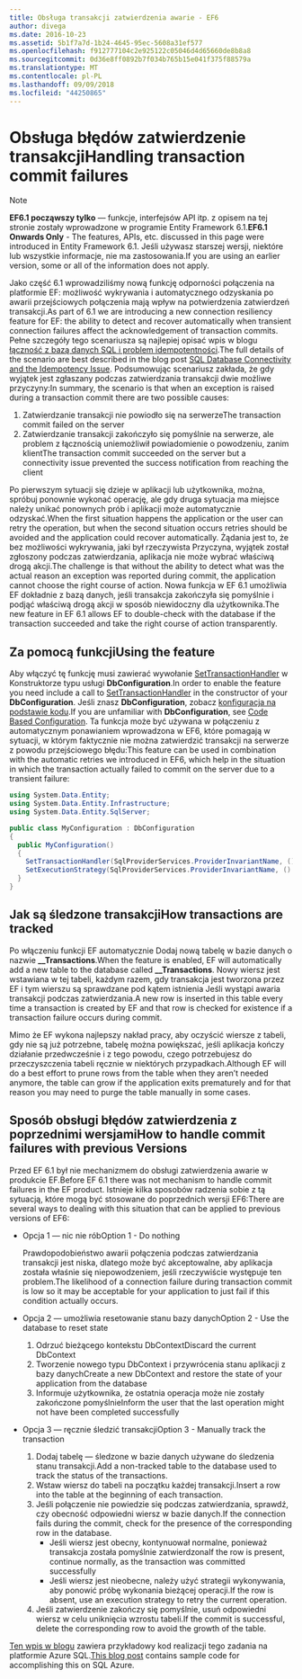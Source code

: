 ```yaml
---
title: Obsługa transakcji zatwierdzenia awarie - EF6
author: divega
ms.date: 2016-10-23
ms.assetid: 5b1f7a7d-1b24-4645-95ec-5608a31ef577
ms.openlocfilehash: f912777104c2e925122c05046d4d65660de8b8a8
ms.sourcegitcommit: 0d36e8ff0892b7f034b765b15e041f375f88579a
ms.translationtype: MT
ms.contentlocale: pl-PL
ms.lasthandoff: 09/09/2018
ms.locfileid: "44250865"
---
```

# <a name="handling-transaction-commit-failures"></a><span data-ttu-id="59dc6-102">Obsługa błędów zatwierdzenie transakcji</span><span class="sxs-lookup"><span data-stu-id="59dc6-102">Handling transaction commit failures</span></span>
> [!NOTE]
> <span data-ttu-id="59dc6-103">**EF6.1 począwszy tylko** — funkcje, interfejsów API itp. z opisem na tej stronie zostały wprowadzone w programie Entity Framework 6.1.</span><span class="sxs-lookup"><span data-stu-id="59dc6-103">**EF6.1 Onwards Only** - The features, APIs, etc. discussed in this page were introduced in Entity Framework 6.1.</span></span> <span data-ttu-id="59dc6-104">Jeśli używasz starszej wersji, niektóre lub wszystkie informacje, nie ma zastosowania.</span><span class="sxs-lookup"><span data-stu-id="59dc6-104">If you are using an earlier version, some or all of the information does not apply.</span></span>  

<span data-ttu-id="59dc6-105">Jako część 6.1 wprowadziliśmy nową funkcję odporności połączenia na platformie EF: możliwość wykrywania i automatycznego odzyskania po awarii przejściowych połączenia mają wpływ na potwierdzenia zatwierdzeń transakcji.</span><span class="sxs-lookup"><span data-stu-id="59dc6-105">As part of 6.1 we are introducing a new connection resiliency feature for EF: the ability to detect and recover automatically when transient connection failures affect the acknowledgement of transaction commits.</span></span> <span data-ttu-id="59dc6-106">Pełne szczegóły tego scenariusza są najlepiej opisać wpis w blogu [łączność z bazą danych SQL i problem idempotentności](http://blogs.msdn.com/b/adonet/archive/2013/03/11/sql-database-connectivity-and-the-idempotency-issue.aspx).</span><span class="sxs-lookup"><span data-stu-id="59dc6-106">The full details of the scenario are best described in the blog post [SQL Database Connectivity and the Idempotency Issue](http://blogs.msdn.com/b/adonet/archive/2013/03/11/sql-database-connectivity-and-the-idempotency-issue.aspx).</span></span>  <span data-ttu-id="59dc6-107">Podsumowując scenariusz zakłada, że gdy wyjątek jest zgłaszany podczas zatwierdzania transakcji dwie możliwe przyczyny:</span><span class="sxs-lookup"><span data-stu-id="59dc6-107">In summary, the scenario is that when an exception is raised during a transaction commit there are two possible causes:</span></span>  

1. <span data-ttu-id="59dc6-108">Zatwierdzanie transakcji nie powiodło się na serwerze</span><span class="sxs-lookup"><span data-stu-id="59dc6-108">The transaction commit failed on the server</span></span>
2. <span data-ttu-id="59dc6-109">Zatwierdzanie transakcji zakończyło się pomyślnie na serwerze, ale problem z łącznością uniemożliwił powiadomienie o powodzeniu, zanim klient</span><span class="sxs-lookup"><span data-stu-id="59dc6-109">The transaction commit succeeded on the server but a connectivity issue prevented the success notification from reaching the client</span></span>  

<span data-ttu-id="59dc6-110">Po pierwszym sytuacji się dzieje w aplikacji lub użytkownika, można, spróbuj ponownie wykonać operację, ale gdy druga sytuacja ma miejsce należy unikać ponownych prób i aplikacji może automatycznie odzyskać.</span><span class="sxs-lookup"><span data-stu-id="59dc6-110">When the first situation happens the application or the user can retry the operation, but when the second situation occurs retries should be avoided and the application could recover automatically.</span></span> <span data-ttu-id="59dc6-111">Żądania jest to, że bez możliwości wykrywania, jaki był rzeczywista Przyczyna, wyjątek został zgłoszony podczas zatwierdzania, aplikacja nie może wybrać właściwą drogą akcji.</span><span class="sxs-lookup"><span data-stu-id="59dc6-111">The challenge is that without the ability to detect what was the actual reason an exception was reported during commit, the application cannot choose the right course of action.</span></span> <span data-ttu-id="59dc6-112">Nowa funkcja w EF 6.1 umożliwia EF dokładnie z bazą danych, jeśli transakcja zakończyła się pomyślnie i podjąć właściwą drogą akcji w sposób niewidoczny dla użytkownika.</span><span class="sxs-lookup"><span data-stu-id="59dc6-112">The new feature in EF 6.1 allows EF to double-check with the database if the transaction succeeded and take the right course of action transparently.</span></span>  

## <a name="using-the-feature"></a><span data-ttu-id="59dc6-113">Za pomocą funkcji</span><span class="sxs-lookup"><span data-stu-id="59dc6-113">Using the feature</span></span>  

<span data-ttu-id="59dc6-114">Aby włączyć tę funkcję musi zawierać wywołanie [SetTransactionHandler](https://msdn.microsoft.com/library/system.data.entity.dbconfiguration.setdefaulttransactionhandler.aspx) w Konstruktorze typu usługi **DbConfiguration**.</span><span class="sxs-lookup"><span data-stu-id="59dc6-114">In order to enable the feature you need include a call to [SetTransactionHandler](https://msdn.microsoft.com/library/system.data.entity.dbconfiguration.setdefaulttransactionhandler.aspx) in the constructor of your **DbConfiguration**.</span></span> <span data-ttu-id="59dc6-115">Jeśli znasz **DbConfiguration**, zobacz [konfiguracja na podstawie kodu](~/ef6/fundamentals/configuring/code-based.md).</span><span class="sxs-lookup"><span data-stu-id="59dc6-115">If you are unfamiliar with **DbConfiguration**, see [Code Based Configuration](~/ef6/fundamentals/configuring/code-based.md).</span></span> <span data-ttu-id="59dc6-116">Ta funkcja może być używana w połączeniu z automatycznym ponawianiem wprowadzona w EF6, które pomagają w sytuacji, w którym faktycznie nie można zatwierdzić transakcji na serwerze z powodu przejściowego błędu:</span><span class="sxs-lookup"><span data-stu-id="59dc6-116">This feature can be used in combination with the automatic retries we introduced in EF6, which help in the situation in which the transaction actually failed to commit on the server due to a transient failure:</span></span>  

``` csharp
using System.Data.Entity;
using System.Data.Entity.Infrastructure;
using System.Data.Entity.SqlServer;

public class MyConfiguration : DbConfiguration  
{
  public MyConfiguration()  
  {  
    SetTransactionHandler(SqlProviderServices.ProviderInvariantName, () => new CommitFailureHandler());  
    SetExecutionStrategy(SqlProviderServices.ProviderInvariantName, () => new SqlAzureExecutionStrategy());  
  }  
}
```  

## <a name="how-transactions-are-tracked"></a><span data-ttu-id="59dc6-117">Jak są śledzone transakcji</span><span class="sxs-lookup"><span data-stu-id="59dc6-117">How transactions are tracked</span></span>  

<span data-ttu-id="59dc6-118">Po włączeniu funkcji EF automatycznie Dodaj nową tabelę w bazie danych o nazwie **__Transactions**.</span><span class="sxs-lookup"><span data-stu-id="59dc6-118">When the feature is enabled, EF will automatically add a new table to the database called **__Transactions**.</span></span> <span data-ttu-id="59dc6-119">Nowy wiersz jest wstawiana w tej tabeli, każdym razem, gdy transakcja jest tworzona przez EF i tym wierszu są sprawdzane pod kątem istnienia Jeśli wystąpi awaria transakcji podczas zatwierdzania.</span><span class="sxs-lookup"><span data-stu-id="59dc6-119">A new row is inserted in this table every time a transaction is created by EF and that row is checked for existence if a transaction failure occurs during commit.</span></span>  

<span data-ttu-id="59dc6-120">Mimo że EF wykona najlepszy nakład pracy, aby oczyścić wiersze z tabeli, gdy nie są już potrzebne, tabelę można powiększać, jeśli aplikacja kończy działanie przedwcześnie i z tego powodu, czego potrzebujesz do przeczyszczenia tabeli ręcznie w niektórych przypadkach.</span><span class="sxs-lookup"><span data-stu-id="59dc6-120">Although EF will do a best effort to prune rows from the table when they aren’t needed anymore, the table can grow if the application exits prematurely and for that reason you may need to purge the table manually in some cases.</span></span>  

## <a name="how-to-handle-commit-failures-with-previous-versions"></a><span data-ttu-id="59dc6-121">Sposób obsługi błędów zatwierdzenia z poprzednimi wersjami</span><span class="sxs-lookup"><span data-stu-id="59dc6-121">How to handle commit failures with previous Versions</span></span>

<span data-ttu-id="59dc6-122">Przed EF 6.1 był nie mechanizmem do obsługi zatwierdzenia awarie w produkcie EF.</span><span class="sxs-lookup"><span data-stu-id="59dc6-122">Before EF 6.1 there was not mechanism to handle commit failures in the EF product.</span></span> <span data-ttu-id="59dc6-123">Istnieje kilka sposobów radzenia sobie z tą sytuacją, które mogą być stosowane do poprzednich wersji EF6:</span><span class="sxs-lookup"><span data-stu-id="59dc6-123">There are several ways to dealing with this situation that can be applied to previous versions of EF6:</span></span>  

* <span data-ttu-id="59dc6-124">Opcja 1 — nic nie rób</span><span class="sxs-lookup"><span data-stu-id="59dc6-124">Option 1 - Do nothing</span></span>  

  <span data-ttu-id="59dc6-125">Prawdopodobieństwo awarii połączenia podczas zatwierdzania transakcji jest niska, dlatego może być akceptowalne, aby aplikacja została właśnie się niepowodzeniem, jeśli rzeczywiście występuje ten problem.</span><span class="sxs-lookup"><span data-stu-id="59dc6-125">The likelihood of a connection failure during transaction commit is low so it may be acceptable for your application to just fail if this condition actually occurs.</span></span>  

* <span data-ttu-id="59dc6-126">Opcja 2 — umożliwia resetowanie stanu bazy danych</span><span class="sxs-lookup"><span data-stu-id="59dc6-126">Option 2 - Use the database to reset state</span></span>  

  1. <span data-ttu-id="59dc6-127">Odrzuć bieżącego kontekstu DbContext</span><span class="sxs-lookup"><span data-stu-id="59dc6-127">Discard the current DbContext</span></span>  
  2. <span data-ttu-id="59dc6-128">Tworzenie nowego typu DbContext i przywrócenia stanu aplikacji z bazy danych</span><span class="sxs-lookup"><span data-stu-id="59dc6-128">Create a new DbContext and restore the state of your application from the database</span></span>  
  3. <span data-ttu-id="59dc6-129">Informuje użytkownika, że ostatnia operacja może nie zostały zakończone pomyślnie</span><span class="sxs-lookup"><span data-stu-id="59dc6-129">Inform the user that the last operation might not have been completed successfully</span></span>  

* <span data-ttu-id="59dc6-130">Opcja 3 — ręcznie śledzić transakcji</span><span class="sxs-lookup"><span data-stu-id="59dc6-130">Option 3 - Manually track the transaction</span></span>  

  1. <span data-ttu-id="59dc6-131">Dodaj tabelę — śledzone w bazie danych używane do śledzenia stanu transakcji.</span><span class="sxs-lookup"><span data-stu-id="59dc6-131">Add a non-tracked table to the database used to track the status of the transactions.</span></span>  
  2. <span data-ttu-id="59dc6-132">Wstaw wiersz do tabeli na początku każdej transakcji.</span><span class="sxs-lookup"><span data-stu-id="59dc6-132">Insert a row into the table at the beginning of each transaction.</span></span>  
  3. <span data-ttu-id="59dc6-133">Jeśli połączenie nie powiedzie się podczas zatwierdzania, sprawdź, czy obecność odpowiedni wiersz w bazie danych.</span><span class="sxs-lookup"><span data-stu-id="59dc6-133">If the connection fails during the commit, check for the presence of the corresponding row in the database.</span></span>  
     - <span data-ttu-id="59dc6-134">Jeśli wiersz jest obecny, kontynuował normalne, ponieważ transakcja została pomyślnie zatwierdzona</span><span class="sxs-lookup"><span data-stu-id="59dc6-134">If the row is present, continue normally, as the transaction was committed successfully</span></span>  
     - <span data-ttu-id="59dc6-135">Jeśli wiersz jest nieobecne, należy użyć strategii wykonywania, aby ponowić próbę wykonania bieżącej operacji.</span><span class="sxs-lookup"><span data-stu-id="59dc6-135">If the row is absent, use an execution strategy to retry the current operation.</span></span>  
  4. <span data-ttu-id="59dc6-136">Jeśli zatwierdzenie zakończy się pomyślnie, usuń odpowiedni wiersz w celu uniknięcia wzrostu tabeli.</span><span class="sxs-lookup"><span data-stu-id="59dc6-136">If the commit is successful, delete the corresponding row to avoid the growth of the table.</span></span>  

<span data-ttu-id="59dc6-137">[Ten wpis w blogu](http://blogs.msdn.com/b/adonet/archive/2013/03/11/sql-database-connectivity-and-the-idempotency-issue.aspx) zawiera przykładowy kod realizacji tego zadania na platformie Azure SQL.</span><span class="sxs-lookup"><span data-stu-id="59dc6-137">[This blog post](http://blogs.msdn.com/b/adonet/archive/2013/03/11/sql-database-connectivity-and-the-idempotency-issue.aspx) contains sample code for accomplishing this on SQL Azure.</span></span>  
